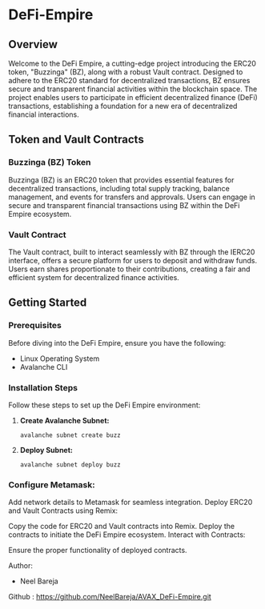 # DeFi-Empire

## Overview

Welcome to the DeFi Empire, a cutting-edge project introducing the ERC20 token, "Buzzinga" (BZ), along with a robust Vault contract. Designed to adhere to the ERC20 standard for decentralized transactions, BZ ensures secure and transparent financial activities within the blockchain space. The project enables users to participate in efficient decentralized finance (DeFi) transactions, establishing a foundation for a new era of decentralized financial interactions.

## Token and Vault Contracts

### Buzzinga (BZ) Token

Buzzinga (BZ) is an ERC20 token that provides essential features for decentralized transactions, including total supply tracking, balance management, and events for transfers and approvals. Users can engage in secure and transparent financial transactions using BZ within the DeFi Empire ecosystem.

### Vault Contract

The Vault contract, built to interact seamlessly with BZ through the IERC20 interface, offers a secure platform for users to deposit and withdraw funds. Users earn shares proportionate to their contributions, creating a fair and efficient system for decentralized finance activities.

## Getting Started

### Prerequisites

Before diving into the DeFi Empire, ensure you have the following:

- Linux Operating System
- Avalanche CLI

### Installation Steps

Follow these steps to set up the DeFi Empire environment:

1. **Create Avalanche Subnet:**
   
   `avalanche subnet create buzz`
2. **Deploy Subnet:**

   `avalanche subnet deploy buzz`

### Configure Metamask:

Add network details to Metamask for seamless integration.
Deploy ERC20 and Vault Contracts using Remix:

Copy the code for ERC20 and Vault contracts into Remix.
Deploy the contracts to initiate the DeFi Empire ecosystem.
Interact with Contracts:

Ensure the proper functionality of deployed contracts.

Author: 

- Neel Bareja

Github : https://github.com/NeelBareja/AVAX_DeFi-Empire.git
